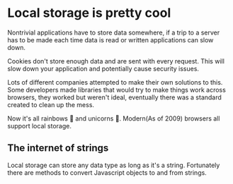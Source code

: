 # Local storage is pretty cool

Nontrivial applications have to store data somewhere, if a trip to a server has to be made each time data is read or written applications can slow down.
 
Cookies don't store enough data and are sent with every request. This will slow down your application and potentially cause security issues.

Lots of different companies attempted to make their own solutions to this. Some developers made libraries that would try to make things work across browsers, they worked but weren't ideal, eventually there was a standard created to clean up the mess.

Now it's all rainbows :rainbow:	 and unicorns :unicorn:. Modern(As of 2009) browsers all support local storage.

## The internet of strings

Local storage can store any data type as long as it's a string. Fortunately there are methods to convert Javascript objects to and from strings.

